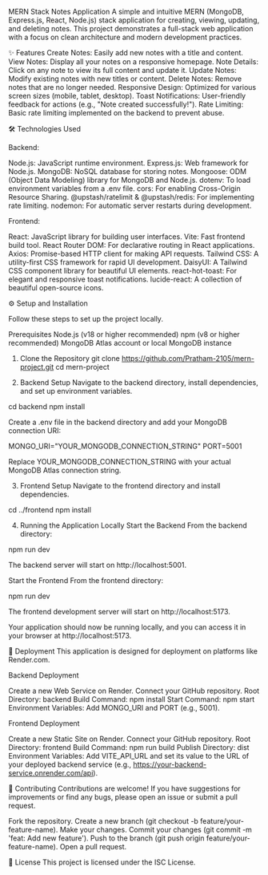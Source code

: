 MERN Stack Notes Application
A simple and intuitive MERN (MongoDB, Express.js, React, Node.js) stack application for creating, viewing, updating, and deleting notes. This project demonstrates a full-stack web application with a focus on clean architecture and modern development practices.

✨ Features
Create Notes: Easily add new notes with a title and content.
View Notes: Display all your notes on a responsive homepage.
Note Details: Click on any note to view its full content and update it.
Update Notes: Modify existing notes with new titles or content.
Delete Notes: Remove notes that are no longer needed.
Responsive Design: Optimized for various screen sizes (mobile, tablet, desktop).
Toast Notifications: User-friendly feedback for actions (e.g., "Note created successfully!").
Rate Limiting: Basic rate limiting implemented on the backend to prevent abuse.

🛠️ Technologies Used

Backend:

Node.js: JavaScript runtime environment.
Express.js: Web framework for Node.js.
MongoDB: NoSQL database for storing notes.
Mongoose: ODM (Object Data Modeling) library for MongoDB and Node.js.
dotenv: To load environment variables from a .env file.
cors: For enabling Cross-Origin Resource Sharing.
@upstash/ratelimit & @upstash/redis: For implementing rate limiting.
nodemon: For automatic server restarts during development.

Frontend:

React: JavaScript library for building user interfaces.
Vite: Fast frontend build tool.
React Router DOM: For declarative routing in React applications.
Axios: Promise-based HTTP client for making API requests.
Tailwind CSS: A utility-first CSS framework for rapid UI development.
DaisyUI: A Tailwind CSS component library for beautiful UI elements.
react-hot-toast: For elegant and responsive toast notifications.
lucide-react: A collection of beautiful open-source icons.

⚙️ Setup and Installation

Follow these steps to set up the project locally.

Prerequisites
Node.js (v18 or higher recommended)
npm (v8 or higher recommended)
MongoDB Atlas account or local MongoDB instance

1. Clone the Repository
git clone https://github.com/Pratham-2105/mern-project.git
cd mern-project

2. Backend Setup
Navigate to the backend directory, install dependencies, and set up environment variables.

cd backend
npm install

Create a .env file in the backend directory and add your MongoDB connection URI:

MONGO_URI="YOUR_MONGODB_CONNECTION_STRING"
PORT=5001

Replace YOUR_MONGODB_CONNECTION_STRING with your actual MongoDB Atlas connection string.

3. Frontend Setup
Navigate to the frontend directory and install dependencies.

cd ../frontend
npm install

4. Running the Application Locally
Start the Backend
From the backend directory:

npm run dev

The backend server will start on http://localhost:5001.

Start the Frontend
From the frontend directory:

npm run dev

The frontend development server will start on http://localhost:5173.

Your application should now be running locally, and you can access it in your browser at http://localhost:5173.

🚀 Deployment
This application is designed for deployment on platforms like Render.com.

Backend Deployment

Create a new Web Service on Render.
Connect your GitHub repository.
Root Directory: backend
Build Command: npm install
Start Command: npm start
Environment Variables: Add MONGO_URI and PORT (e.g., 5001).

Frontend Deployment

Create a new Static Site on Render.
Connect your GitHub repository.
Root Directory: frontend
Build Command: npm run build
Publish Directory: dist
Environment Variables: Add VITE_API_URL and set its value to the URL of your deployed backend service (e.g., https://your-backend-service.onrender.com/api).

🤝 Contributing
Contributions are welcome! If you have suggestions for improvements or find any bugs, please open an issue or submit a pull request.

Fork the repository.
Create a new branch (git checkout -b feature/your-feature-name).
Make your changes.
Commit your changes (git commit -m 'feat: Add new feature').
Push to the branch (git push origin feature/your-feature-name).
Open a pull request.

📄 License
This project is licensed under the ISC License.
